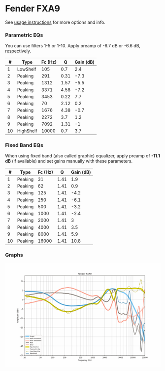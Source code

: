 # Fender FXA9
See [usage instructions](https://github.com/jaakkopasanen/AutoEq#usage) for more options and info.

### Parametric EQs
You can use filters 1-5 or 1-10. Apply preamp of -6.7 dB or -6.6 dB, respectively.

|   # | Type      |   Fc (Hz) |    Q |   Gain (dB) |
|-----|-----------|-----------|------|-------------|
|   1 | LowShelf  |       105 | 0.7  |         2.4 |
|   2 | Peaking   |       291 | 0.31 |        -7.3 |
|   3 | Peaking   |      1312 | 1.57 |        -5.5 |
|   4 | Peaking   |      3371 | 4.58 |        -7.2 |
|   5 | Peaking   |      3453 | 0.22 |         7.7 |
|   6 | Peaking   |        70 | 2.12 |         0.2 |
|   7 | Peaking   |      1676 | 4.38 |        -0.7 |
|   8 | Peaking   |      2272 | 3.7  |         1.2 |
|   9 | Peaking   |      7092 | 1.31 |        -1   |
|  10 | HighShelf |     10000 | 0.7  |         3.7 |

### Fixed Band EQs
When using fixed band (also called graphic) equalizer, apply preamp of **-11.1 dB** (if available) and set gains manually with these parameters.

|   # | Type    |   Fc (Hz) |    Q |   Gain (dB) |
|-----|---------|-----------|------|-------------|
|   1 | Peaking |        31 | 1.41 |         1.9 |
|   2 | Peaking |        62 | 1.41 |         0.9 |
|   3 | Peaking |       125 | 1.41 |        -4.2 |
|   4 | Peaking |       250 | 1.41 |        -6.1 |
|   5 | Peaking |       500 | 1.41 |        -3.2 |
|   6 | Peaking |      1000 | 1.41 |        -2.4 |
|   7 | Peaking |      2000 | 1.41 |         3   |
|   8 | Peaking |      4000 | 1.41 |         3.5 |
|   9 | Peaking |      8000 | 1.41 |         5.9 |
|  10 | Peaking |     16000 | 1.41 |        10.8 |

### Graphs
![](./Fender%20FXA9.png)
